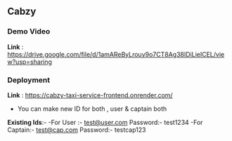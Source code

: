 ## Cabzy   
### Demo Video 
**Link** :  https://drive.google.com/file/d/1amAReByLrouy9o7CT8Ag38IDiLieICEL/view?usp=sharing
### Deployment 
**Link** : https://cabzy-taxi-service-frontend.onrender.com/ 


- You can make new ID for both , user & captain both

**Existing Ids**:-
-For User :-  test@user.com                Password:- test1234
-For Captain:- test@cap.com                Password:- testcap123
